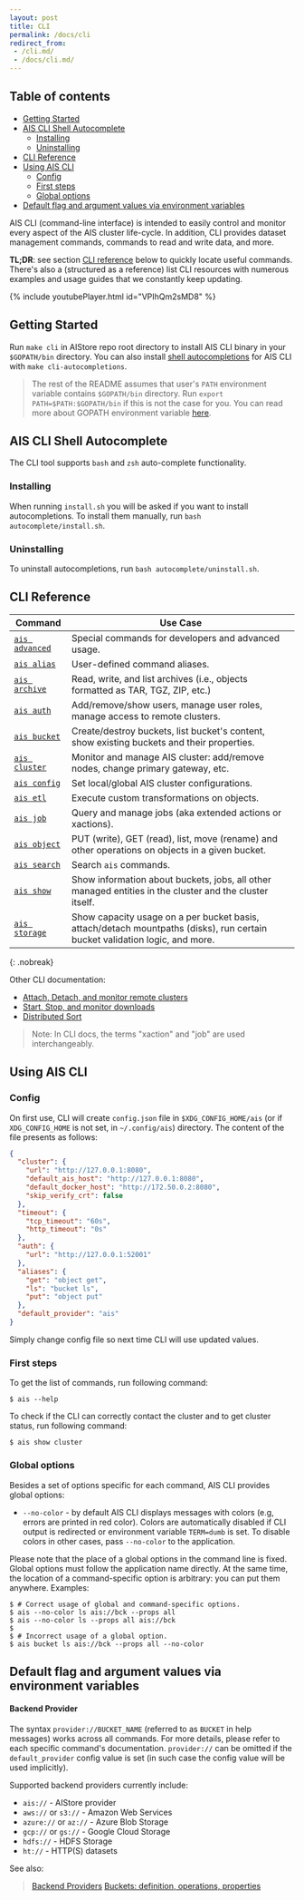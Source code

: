 ```yaml
---
layout: post
title: CLI
permalink: /docs/cli
redirect_from:
 - /cli.md/
 - /docs/cli.md/
---
```


## Table of contents

- [Getting Started](#getting-started)
- [AIS CLI Shell Autocomplete](#ais-cli-shell-autocomplete)
  - [Installing](#installing)
  - [Uninstalling](#uninstalling)
- [CLI Reference](#cli-reference)
- [Using AIS CLI](#using-ais-cli)
  - [Config](#config)
  - [First steps](#first-steps)
  - [Global options](#global-options)
- [Default flag and argument values via environment variables](#default-flag-and-argument-values-via-environment-variables)


AIS CLI (command-line interface) is intended to easily control and monitor every aspect of the AIS cluster life-cycle.
In addition, CLI provides dataset management commands, commands to read and write data, and more.

**TL;DR**: see section [CLI reference](#cli-reference) below to quickly locate useful commands. There's also a (structured as a reference) list CLI resources with numerous examples and usage guides that we constantly keep updating.

{% include youtubePlayer.html id="VPIhQm2sMD8" %}

## Getting Started

Run `make cli` in AIStore repo root directory to install AIS CLI binary in your `$GOPATH/bin` directory.
You can also install [shell autocompletions](#ais-cli-shell-autocomplete) for AIS CLI with `make cli-autocompletions`.

> The rest of the README assumes that user's `PATH` environment variable contains `$GOPATH/bin` directory.
> Run `export PATH=$PATH:$GOPATH/bin` if this is not the case for you.
> You can read more about GOPATH environment variable [here](https://golang.org/doc/code.html#GOPATH).

## AIS CLI Shell Autocomplete

The CLI tool supports `bash` and `zsh` auto-complete functionality.

### Installing

When running `install.sh` you will be asked if you want to install autocompletions.
To install them manually, run `bash autocomplete/install.sh`.

### Uninstalling

To uninstall autocompletions, run `bash autocomplete/uninstall.sh`.

## CLI Reference

| Command | Use Case |
|---------|----------|
| [`ais advanced`](/docs/cli/advanced.md) | Special commands for developers and advanced usage. |
| [`ais alias`](/docs/cli/alias.md) | User-defined command aliases. |
| [`ais archive`](/docs/cli/archive.md) | Read, write, and list archives (i.e., objects formatted as TAR, TGZ, ZIP, etc.) |
| [`ais auth`](/docs/cli/auth.md) | Add/remove/show users, manage user roles, manage access to remote clusters. |
| [`ais bucket`](/docs/cli/bucket.md) | Create/destroy buckets, list bucket's content, show existing buckets and their properties. |
| [`ais cluster`](/docs/cli/cluster.md) | Monitor and manage AIS cluster: add/remove nodes, change primary gateway, etc. |
| [`ais config`](/docs/cli/config.md) | Set local/global AIS cluster configurations. |
| [`ais etl`](/docs/cli/etl.md) | Execute custom transformations on objects. |
| [`ais job`](/docs/cli/job.md) | Query and manage jobs (aka extended actions or xactions). |
| [`ais object`](/docs/cli/object.md) | PUT (write), GET (read), list, move (rename) and other operations on objects in a given bucket. |
| [`ais search`](/docs/cli/search.md) | Search `ais` commands. |
| [`ais show`](/docs/cli/show.md) | Show information about buckets, jobs, all other managed entities in the cluster and the cluster itself. |
| [`ais storage`](/docs/cli/storage.md) | Show capacity usage on a per bucket basis, attach/detach mountpaths (disks), run certain bucket validation logic, and more. |
{: .nobreak}

Other CLI documentation:
- [Attach, Detach, and monitor remote clusters](/docs/cli/remote.md)
- [Start, Stop, and monitor downloads](/docs/cli/download.md)
- [Distributed Sort](/docs/cli/dsort.md)

> Note: In CLI docs, the terms "xaction" and "job" are used interchangeably.

## Using AIS CLI

### Config

On first use, CLI will create `config.json` file in `$XDG_CONFIG_HOME/ais` (or if `XDG_CONFIG_HOME` is not set, in `~/.config/ais`) directory.
The content of the file presents as follows:

```json
{
  "cluster": {
    "url": "http://127.0.0.1:8080",
    "default_ais_host": "http://127.0.0.1:8080",
    "default_docker_host": "http://172.50.0.2:8080",
    "skip_verify_crt": false
  },
  "timeout": {
    "tcp_timeout": "60s",
    "http_timeout": "0s"
  },
  "auth": {
    "url": "http://127.0.0.1:52001"
  },
  "aliases": {
    "get": "object get",
    "ls": "bucket ls",
    "put": "object put"
  },
  "default_provider": "ais"
}
```

Simply change config file so next time CLI will use updated values.

### First steps

To get the list of commands, run following command:

```console
$ ais --help
```

To check if the CLI can correctly contact the cluster and to get cluster status, run following command:

```console
$ ais show cluster
```

### Global options

Besides a set of options specific for each command, AIS CLI provides global options:

- `--no-color` - by default AIS CLI displays messages with colors (e.g, errors are printed in red color).
  Colors are automatically disabled if CLI output is redirected or environment variable `TERM=dumb` is set.
  To disable colors in other cases, pass `--no-color` to the application.

Please note that the place of a global options in the command line is fixed.
Global options must follow the application name directly.
At the same time, the location of a command-specific option is arbitrary: you can put them anywhere.
Examples:

```console
$ # Correct usage of global and command-specific options.
$ ais --no-color ls ais://bck --props all
$ ais --no-color ls --props all ais://bck
$
$ # Incorrect usage of a global option.
$ ais bucket ls ais://bck --props all --no-color
```

## Default flag and argument values via environment variables

#### Backend Provider

The syntax `provider://BUCKET_NAME` (referred to as `BUCKET` in help messages) works across all commands.
For more details, please refer to each specific command's documentation.
`provider://` can be omitted if the `default_provider` config value is set (in such case the config value will be used implicitly).

Supported backend providers currently include:
* `ais://` - AIStore provider
* `aws://` or `s3://` - Amazon Web Services
* `azure://` or `az://` - Azure Blob Storage
* `gcp://` or `gs://` - Google Cloud Storage
* `hdfs://` - HDFS Storage
* `ht://` - HTTP(S) datasets

See also:

> [Backend Providers](/docs/providers.md)
> [Buckets: definition, operations, properties](/docs/bucket.md)
